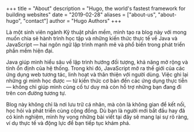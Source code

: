 +++
title = "About"
description = "Hugo, the world's fastest framework for building websites"
date = "2019-02-28"
aliases = ["about-us", "about-hugo", "contact"]
author = "Hugo Authors"
+++

Là một sinh viên ngành Kỹ thuật phần mềm, mình tạo ra blog này với mong muốn chia sẻ hành trình học tập và những kiến thức thực tế về Java và JavaScript — hai ngôn ngữ lập trình mạnh mẽ và phổ biến trong phát triển phần mềm hiện đại.

Java giúp mình hiểu sâu về lập trình hướng đối tượng, khả năng mở rộng và tính ổn định của hệ thống. Trong khi đó, JavaScript mở ra thế giới của các ứng dụng web tương tác, linh hoạt và thân thiện với người dùng. Việc ghi lại những gì mình học được — từ kiến thức cơ bản đến các ứng dụng thực tiễn — không chỉ giúp mình củng cố tư duy mà còn hỗ trợ những bạn đang đi trên con đường tương tự.

Blog này không chỉ là nơi lưu trữ cá nhân, mà còn là không gian để kết nối, học hỏi và phát triển cùng cộng đồng. Dù bạn là người mới bắt đầu hay đã có kinh nghiệm, mình hy vọng những bài viết tại đây sẽ mang lại sự rõ ràng, ví dụ thực tế và động lực để bạn tiếp tục khám phá.



